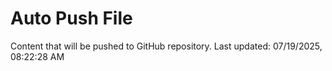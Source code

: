 # Auto Push File

Content that will be pushed to GitHub repository.
Last updated: 07/19/2025, 08:22:28 AM